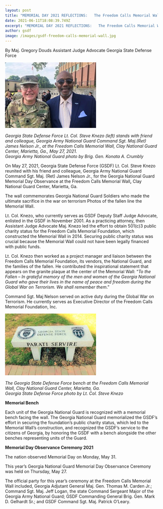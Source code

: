 ```yaml
---
layout: post
title: "MEMORIAL DAY 2021 REFLECTIONS:   The Freedom Calls Memorial Wall"
date: 2021-06-11T18:08:39.749Z
excerpt: "MEMORIAL DAY 2021 REFLECTIONS:   The Freedom Calls Memorial Wall"
author: gsdf
image: /images/gsdf-freedom-calls-memorial-wall.jpg
---
```

By Maj. Gregory Douds
Assistant Judge Advocate
Georgia State Defense Force

![](/images/gsdf-adj1-lt-col.-knezo-before-the-fredom-calls-memorial-wall-51226554200_9065f43a7e_o-300x216.jpg)

*Georgia State Defense Force Lt. Col. Steve Knezo (left) stands with friend and colleague, Georgia Army National Guard Command Sgt. Maj.(Ret) James Nelson Jr., at the Freedom Calls Memorial Wall, Clay National Guard Center, Marietta, Ga., May 27, 2021.<br /> Georgia Army National Guard photo by Brig. Gen. Konata A. Crumbly*

On May 27, 2021, Georgia State Defense Force (GSDF) Lt. Col. Steve Knezo reunited with his friend and colleague, Georgia Army National Guard Command Sgt. Maj. (Ret) James Nelson Jr., for the Georgia National Guard Memorial Day Observance at the Freedom Calls Memorial Wall<strong>,</strong> Clay National Guard Center, Marietta, Ga.

The wall commemorates Georgia National Guard Soldiers who made the ultimate sacrifice in the war on terrorism Photos of the fallen line the Memorial Wall.

Lt. Col. Knezo, who currently serves as GSDF Deputy Staff Judge Advocate, enlisted in the GSDF in November 2001. As a practicing attorney, then Assistant Judge Advocate Maj. Knezo led the effort to obtain 501(c)3 public charity status for the Freedom Calls Memorial Foundation, which constructed the Memorial Wall in 2014. Securing public charity status was crucial because the Memorial Wall could not have been legally financed with public funds.

Lt. Col. Knezo then worked as a project manager and liaison between the Freedom Calls Memorial Foundation, its vendors, the National Guard, and the families of the fallen. He contributed the inspirational statement that appears on the granite plaque at the center of the Memorial Wall: “<em>To the Fallen – In grateful memory of the men and women of the Georgia National Guard who gave their lives in the name of peace and freedom during the Global War on Terrorism. We shall remember them</em>.”

Command Sgt. Maj Nelson served on active duty during the Global War on Terrorism. He currently serves as Executive Director of the Freedom Calls Memorial Foundation, Inc.

![](/images/gsdf-adj2-freedom-calls-memorial-wall-bechn-51224778212_16e63cdf0e_o-300x203.jpg)

*The Georgia State Defense Force bench at the Freedom Calls Memorial Wall, Clay National Guard Center, Marietta, Ga.<br /> Georgia State Defense Force photo by Lt. Col. Steve Knezo*

<strong>Memorial Bench</strong>

Each unit of the Georgia National Guard is recognized with a memorial bench facing the wall. The Georgia National Guard memorialized the GSDF’s effort in securing the foundation’s public charity status, which led to the Memorial Wall’s construction, and recognized the GSDF’s service to the citizens of Georgia, by honoring the GSDF with a bench alongside the other benches representing units of the Guard.

<strong>Memorial Day Observance Ceremony 2021</strong>

The nation observed Memorial Day on Monday, May 31.

This year’s Georgia National Guard Memorial Day Observance Ceremony was held on Thursday, May 27.

The official party for this year’s ceremony at the Freedom Calls Memorial Wall included, Georgia Adjutant General Maj. Gen. Thomas M. Carden Jr.; Command Sgt. Maj. Jeff Logan, the state Command Sergeant Major of the Georgia Army National Guard; GSDF Commanding General Brig. Gen. Mark D. Gelhardt Sr.; and GSDF Command Sgt. Maj. Patrick O’Leary.